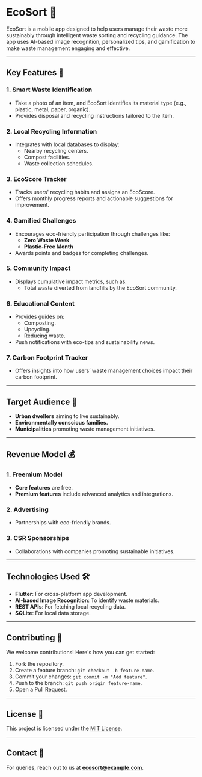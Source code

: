 # EcoSort 🌱  
EcoSort is a mobile app designed to help users manage their waste more sustainably through intelligent waste sorting and recycling guidance. The app uses AI-based image recognition, personalized tips, and gamification to make waste management engaging and effective.

---

## Key Features 🚀  

### 1. **Smart Waste Identification**  
- Take a photo of an item, and EcoSort identifies its material type (e.g., plastic, metal, paper, organic).  
- Provides disposal and recycling instructions tailored to the item.  

### 2. **Local Recycling Information**  
- Integrates with local databases to display:  
  - Nearby recycling centers.  
  - Compost facilities.  
  - Waste collection schedules.  

### 3. **EcoScore Tracker**  
- Tracks users' recycling habits and assigns an EcoScore.  
- Offers monthly progress reports and actionable suggestions for improvement.  

### 4. **Gamified Challenges**  
- Encourages eco-friendly participation through challenges like:  
  - **Zero Waste Week**  
  - **Plastic-Free Month**  
- Awards points and badges for completing challenges.  

### 5. **Community Impact**  
- Displays cumulative impact metrics, such as:  
  - Total waste diverted from landfills by the EcoSort community.  

### 6. **Educational Content**  
- Provides guides on:  
  - Composting.  
  - Upcycling.  
  - Reducing waste.  
- Push notifications with eco-tips and sustainability news.  

### 7. **Carbon Footprint Tracker**  
- Offers insights into how users’ waste management choices impact their carbon footprint.  

---

## Target Audience 🎯  
- **Urban dwellers** aiming to live sustainably.  
- **Environmentally conscious families.**  
- **Municipalities** promoting waste management initiatives.  

---

## Revenue Model 💰  

### 1. **Freemium Model**  
- **Core features** are free.  
- **Premium features** include advanced analytics and integrations.  

### 2. **Advertising**  
- Partnerships with eco-friendly brands.  

### 3. **CSR Sponsorships**  
- Collaborations with companies promoting sustainable initiatives.  

---

## Technologies Used 🛠️  
- **Flutter**: For cross-platform app development.  
- **AI-based Image Recognition**: To identify waste materials.  
- **REST APIs**: For fetching local recycling data.  
- **SQLite**: For local data storage.  

---

## Contributing 🤝  
We welcome contributions! Here's how you can get started:  
1. Fork the repository.  
2. Create a feature branch: `git checkout -b feature-name`.  
3. Commit your changes: `git commit -m "Add feature"`.  
4. Push to the branch: `git push origin feature-name`.  
5. Open a Pull Request.  

---

## License 📜  
This project is licensed under the [MIT License](LICENSE).  

---

## Contact 📧  
For queries, reach out to us at **[ecosort@example.com](mailto:ecosort@example.com)**.  
